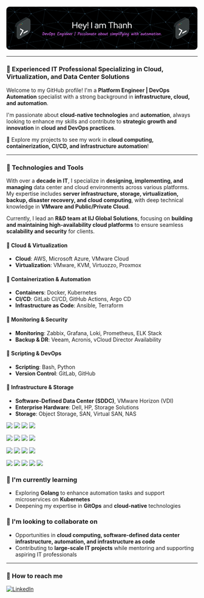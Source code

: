 ![Header](./thanh-github-image.png)

---

### 🌟 Experienced IT Professional Specializing in Cloud, Virtualization, and Data Center Solutions

Welcome to my GitHub profile! I'm a **Platform Engineer | DevOps Automation** specialist with a strong background in **infrastructure, cloud, and automation**.

I'm passionate about **cloud-native technologies** and **automation**, always looking to enhance my skills and contribute to **strategic growth and innovation** in **cloud and DevOps practices**.

🚀 Explore my projects to see my work in **cloud computing, containerization, CI/CD, and infrastructure automation**!

---

### 🔧 Technologies and Tools  
With over a **decade in IT**, I specialize in **designing, implementing, and managing** data center and cloud environments across various platforms. My expertise includes **server infrastructure, storage, virtualization, backup, disaster recovery, and cloud computing**, with deep technical knowledge in **VMware and Public/Private Cloud**.

Currently, I lead an **R&D team at IIJ Global Solutions**, focusing on **building and maintaining high-availability cloud platforms** to ensure seamless **scalability and security** for clients.

#### 🔹 Cloud & Virtualization
- **Cloud**: AWS, Microsoft Azure, VMware Cloud
- **Virtualization**: VMware, KVM, Virtuozzo, Proxmox

#### 🔹 Containerization & Automation
- **Containers**: Docker, Kubernetes
- **CI/CD**: GitLab CI/CD, GitHub Actions, Argo CD
- **Infrastructure as Code**: Ansible, Terraform

#### 🔹 Monitoring & Security
- **Monitoring**: Zabbix, Grafana, Loki, Prometheus, ELK Stack
- **Backup & DR**: Veeam, Acronis, vCloud Director Availability

#### 🔹 Scripting & DevOps
- **Scripting**: Bash, Python
- **Version Control**: GitLab, GitHub

#### 🔹 Infrastructure & Storage
- **Software-Defined Data Center (SDDC)**, VMware Horizon (VDI)
- **Enterprise Hardware**: Dell, HP, Storage Solutions
- **Storage**: Object Storage, SAN, Virtual SAN, NAS
  
[![](https://img.shields.io/badge/Ansible-EE0000?style=for-the-badge&logo=ansible&logoColor=white)](https://www.ansible.com/)
[![](https://img.shields.io/badge/Terraform-7B42BC?style=for-the-badge&logo=terraform&logoColor=white)](https://www.terraform.io/)
[![](https://img.shields.io/badge/Bash-4EAA25?style=for-the-badge&logo=gnubash&logoColor=white)](https://www.gnu.org/software/bash/)
[![](https://img.shields.io/badge/Python-3776AB?style=for-the-badge&logo=python&logoColor=white)](https://www.python.org/)

[![](https://img.shields.io/badge/Zabbix-A52A2A?style=for-the-badge&logo=zabbix&logoColor=white)](https://www.zabbix.com/)
[![](https://img.shields.io/badge/Prometheus-E6522C?style=for-the-badge&logo=prometheus&logoColor=white)](https://prometheus.io/)
[![](https://img.shields.io/badge/Grafana-F46800?style=for-the-badge&logo=grafana&logoColor=white)](https://grafana.com/)
[![](https://img.shields.io/badge/ELK_Stack-005571?style=for-the-badge&logo=elastic&logoColor=white)](https://www.elastic.co/what-is/elk-stack)

[![](https://img.shields.io/badge/Amazon_AWS-FF9900?style=for-the-badge&logo=amazonaws&logoColor=white)](https://aws.amazon.com/)
[![](https://img.shields.io/badge/Microsoft_Azure-1E90FF?style=for-the-badge&logo=microsoftazure&logoColor=white)](https://azure.microsoft.com/)
[![](https://img.shields.io/badge/VMware-607078?style=for-the-badge&logo=vmware&logoColor=white)](https://www.vmware.com/)
[![](https://img.shields.io/badge/KVM-000000?style=for-the-badge&logo=linux&logoColor=white)](https://www.linux-kvm.org/)

[![](https://img.shields.io/badge/Docker-2CA5E0?style=for-the-badge&logo=docker&logoColor=white)](https://www.docker.com/)
[![](https://img.shields.io/badge/Kubernetes-326CE5?style=for-the-badge&logo=kubernetes&logoColor=white)](https://kubernetes.io/)
[![](https://img.shields.io/badge/GitLab_CI/CD-FC6D26?style=for-the-badge&logo=gitlab&logoColor=white)](https://about.gitlab.com/)
[![](https://img.shields.io/badge/GitHub_Actions-2088FF?style=for-the-badge&logo=githubactions&logoColor=white)](https://github.com/features/actions)
[![](https://img.shields.io/badge/Argo_CD-FF6347?style=for-the-badge&logo=argo&logoColor=white)](https://argo-cd.readthedocs.io/)

### 🌱 I'm currently learning

- Exploring **Golang** to enhance automation tasks and support microservices on **Kubernetes**  
- Deepening my expertise in **GitOps** and **cloud-native** technologies  

### 👯 I'm looking to collaborate on

- Opportunities in **cloud computing, software-defined data center infrastructure, automation, and infrastructure as code**  
- Contributing to **large-scale IT projects** while mentoring and supporting aspiring IT professionals  

---

### 💌 How to reach me

[![LinkedIn](https://img.shields.io/badge/LinkedIn-0077B5?style=for-the-badge&logo=linkedin&logoColor=white)](https://www.linkedin.com/in/duong-van-thanh-8b368521b)
